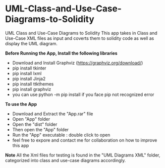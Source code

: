 # UML-Class-and-Use-Case-Diagrams-to-Solidity
UML Class and Use-Case Diagrams to Solidity
This app takes in Class and Use-Case XML files as input and coverts them to solidity code as well as display the UML diagram.

**Before Running the App, Install the following libraries**
- Download and Install Graphviz (https://graphviz.org/download/)
-  pip install tkinter
-  pip install lxml
-  pip install Jinja2
-  pip install ttkthemes
-  pip install graphviz
-  you can use python -m pip install <package-name> if you face pip not recognized error  


**To use the App**
- Download and Extract the "App.rar" file
- Open "App" folder
- Open the "dist" folder
- Then open the "App" folder
- Run the "App" executable : double click to open
- feel free to expore and contact me for collaboration on how to improve this app

**Note**
All the Xml files for testing is found in the "UML Diagrams XML" folder, 
categorized into class and use-case diagrams accordingly.
